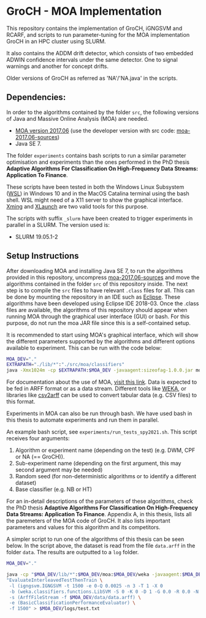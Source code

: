 # GroCH - MOA Implementation

This repository contains the implementation of GroCH, iGNGSVM and RCARF, and scripts to run parameter-tuning for the MOA implementation GroCH in an HPC cluster using SLURM.

It also contains the ADDM drift detector, which consists of two embedded ADWIN confidence intervals under the same detector. One to signal warnings and another for concept drifts.

Older versions of GroCH as referred as 'NA'/'NA.java' in the scripts.



## Dependencies: 

In order to the algorithms contained by the folder `src`, the following versions of Java and Massive Online Analysis (MOA) are needed.

- [MOA version 2017.06](https://sourceforge.net/projects/moa-datastream/files/MOA/2017%20June/moa-release-2017.06b.zip/download) (use the developer version with src code: [moa-2017.06-sources](https://repo1.maven.org/maven2/nz/ac/waikato/cms/moa/moa/2017.06/))
- Java SE 7.

The folder `experiments` contains bash scripts to run a similar parameter optimisation and experiments than the ones performed in the PhD thesis **Adaptive Algorithms For Classification On High-Frequency Data Streams: Application To Finance**. 

These scripts have been tested in both the Windows Linux Subsystem ([WSL](https://docs.microsoft.com/en-us/windows/wsl/install)) in Windows 10 and in the MacOS Catalina terminal using the bash shell. WSL might need of a X11 server to show the graphical interface. [Xming](https://sourceforge.net/projects/xming/) and [XLaunch](https://x.cygwin.com/docs/xlaunch/) are two valid tools for this purpose.

The scripts with suffix `_slurm` have been created to trigger experiments in parallel in a SLURM. The version used is:

- SLURM 19.05.1-2



## Setup Instructions

After downloading MOA and installing Java SE 7, to run the algorithms provided in this repository, uncompress [moa-2017.06-sources](https://repo1.maven.org/maven2/nz/ac/waikato/cms/moa/moa/2017.06/) and move the algorithms contained in the folder `src` of this repository inside. The next step is to compile the `src` files to have relevant `.class` files for all. This can be done by mounting the repository in an IDE such as [Eclipse](https://www.eclipse.org/downloads/). These algorithms have been developed using Eclipse IDE 2018-03. Once the .class files are available, the algorithms of this repository should appear when running MOA through the graphical user interface (GUI) or bash. For this purpose, do not run the moa JAR file since this is a self-contained setup.

It is recommended to start using MOA's graphical interface, which will show the different parameters supported by the algorithms and different options available to experiment. This can be run with the code below:

```bash
MOA_DEV="."  
EXTRAPATH="./lib/*":"./src/moa/classifiers"
java -Xmx1024m -cp $EXTRAPATH:$MOA_DEV -javaagent:sizeofag-1.0.0.jar moa.gui.GUI
```

For documentation about the use of MOA, [visit this link](https://moa.cms.waikato.ac.nz/documentation/). Data is expected to be fed in ARFF format or as a data stream. Different tools like [WEKA](https://www.wikihow.tech/Convert-CSV-to-ARFF), or libraries like [csv2arff](https://pypi.org/project/csv2arff/) can be used to convert tabular data (e.g. CSV files) to this format. 

Experiments in MOA can also be run through bash. We have used bash  in this thesis to automate experiments and run them in parallel. 

An example bash script, see `experiments/run_tests_spy2021.sh`. This script receives four arguments:

1. Algorithm or experiment name (depending on the test) (e.g. DWM, CPF or NA (== GroCH)).
2. Sub-experiment name (depending on the first argument, this may second argument may be needed)
3. Random seed (for non-deterministic algorithms or to identify a different dataset)
4. Base classifier (e.g. NB or HT)

For an in-detail descriptions of the parameters of these algorithms, check the PhD thesis **Adaptive Algorithms For Classification On High-Frequency Data Streams: Application To Finance**. Appendix A, in this thesis, lists all the paremeters of the MOA code of GroCH. It also lists important parameters and values for this algorithm and its competitors.

A simpler script to run one of the algorithms of this thesis can be seen below. In the script above, the dataset is read from the file `data.arff` in the folder `data`. The results are outputted to a `log` folder.

```bash
MOA_DEV="."

java -cp "$MOA_DEV/lib/*":$MOA_DEV/moa:$MOA_DEV/weka -javaagent:$MOA_DEV/sizeofag-1.0.0.jar moa.DoTask \
"EvaluateInterleavedTestThenTrain \
 -l (igngsvm.IGNGSVM -t 1500 -e 0-Q 0.0025 -n 3 -T 1 -X 0
 -b (weka.classifiers.functions.LibSVM -S 0 -K 0 -D 1 -G 0.0 -R 0.0 -N 0.5 -M 40.0 -C 8.0 -E 0.0010 -P 0.1 -model $MOA_DEV)) \
 -s (ArffFileStream -f $MOA_DEV/data/data.arff) \
 -e (BasicClassificationPerformanceEvaluator) \
 -f 1500" > $MOA_DEV/logs/test.txt
```

